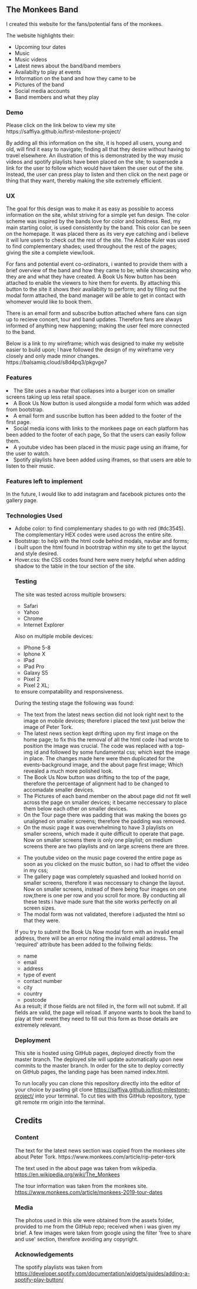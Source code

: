 <h2>The Monkees Band</h2>
I created this website for the fans/potential fans of the monkees.

The website highlights their:
<ul>
<li>Upcoming tour dates</li>
<li>Music</li>
<li>Music videos</li>
<li>Latest news about the band/band members</li>
<li>Availabilty to play at events</li>
<li>Information on the band and how they came to be</li>
<li>Pictures of the band</li>
<li>Social media accounts</li>
<li>Band members and what they play</li>
</ul>

<h3>Demo</h3>
<p>Please click on the link below to view my site<br> https://saffiya.github.io/first-milestone-project/ </p>

<p>By adding all this information on the site, it is hoped all users, young and old,
will find it easy to navigate; finding all that they desire without having to travel elsewhere.
An illustration of this is demonstrated by the way music videos and spotify playlists have been placed on the site;
to supersede a link for the user to follow which would have taken the user out of the site.
Instead, the user can press play to listen and then click on the next page or thing that they want, thereby making the site extremely efficient.</p>

<h3>UX</h3>
<p>The goal for this design was to make it as easy as possible to access information on the site, whilst striving for a simple yet fun design.
The color scheme was inspired by the bands love for color and boldness.
Red, my main starting color, is used consistently by the band. 
This color can be seen on the homepage. It was placed there as its very eye catching and i believe it will lure users to check out the rest of the site.
The Adobe Kuler was used to find complementary shades; used throughout the rest of the pages; giving the site a complete view/look.</p>

<p>For fans and potential event co-ordinators, i wanted to provide them with a brief overview of the band and how they came to be;
while showcasing who they are and what they have created. 
A Book Us Now button has been attached to enable the viewers to hire them for events.
By attaching this button to the site it shows their availabilty to perform; and by filling out the modal form attached, the band manager will be able to get in contact with whomever would like to book them.</p>

<p>There is an email form and subscribe button attached where fans can sign up to recieve concert, tour and band updates. Therefore fans are always informed of anything new happening; making the user feel more connected to the band.</p>

<p>Below is a link to my wireframe; which was designed to make my website easier to build upon; I have followed the design of my wireframe very closely and only made minor changes.
https://balsamiq.cloud/s8d4pq3/pkgvge7 </p>

<h3>Features</h3
<ul>
<li>The Site uses a navbar that collapses into a burger icon on smaller screens taking up less retail space.</li>
<li>A Book Us Now button is used alongside a modal form which was added from bootstrap.</li>
<li>A email form and suscribe button has been added to the footer of the first page.</li>
<li>Social media icons with links to the monkees page on each platform has been added to the footer of each page, So that the users can easily follow them.</li>
<li>A youtube video has been placed in the music page using an iframe, for the user to watch.</li>
<li>Spotify playlists have been added using iframes, so that users are able to listen to their music.</li>
</ul>

<h3>Features left to implement</h3>

In the future, I would like to add instagram and facebook pictures onto the gallery page.

<h3>Technologies Used</h3>
<ul>
<li>Adobe color: to find complementary shades to go with red (#dc3545). The complementary HEX codes were used across the entire site.</li>
<li>Bootstrap: to help with the html code behind modals, navbar and forms; i built upon the html found in bootrstrap within my site to get the layout and style desired.</li>
<li>Hover.css: the CSS codes found here were nvery helpful when adding shadow to the table in the tour section of the site.</li>

<h3>Testing</h3>
The site was tested across multiple browsers:
<ul>
<li>Safari</li>
<li>Yahoo</li>
<li>Chrome</li>
<li>Internet Explorer</li>
</ul>

Also on multiple mobile devices:
<ul>
<li>IPhone 5-8</li>
<li>Iphone X</li>
<li>IPad</li>
<li>IPad Pro</li>
<li>Galaxy S5</li>
<li>Pixel 2</li>
<li>Pixel 2 XL;</li>
</ul>
to ensure compatability and responsiveness.</br>


<p>During the testing stage the following was found:</p>
<ul>
<li>The text from the latest news section did not look right next to the image on mobile devices; therefore i placed the text just below the image of Peter Tork.</li>
<li>The latest news section kept drifting upon my first image on the home page; to fix this the removal of all the html code i had wrote to position the image was crucial.
The code was replaced with a top-img id and followed by some fundamental css; which kept the image in place. The changes made here were then duplicated for the events-background image, and the about page first image; Which revealed a much more polished look.
<li>The Book Us Now button was drifting to the top of the page, therefore the percentage of alignment had to be changed to accomadate smaller devices.</li>
<li>The Pictures of each band member on the about page did not fit well across the page on smaller devices; it became neccessary to place them below each other on smaller devices.</li>
<li>On the Tour page there was padding that was making the boxes go unaligned on smaller screens; therefore the padding was removed.</li>
<li>On the music page it was overwhelming to have 3 playlists on smaller screens, which made it quite difficult to operate that page. Now on smaller screens there is only one playlist; on medium screens there are two playlists and on large screens there are three.</p>
<li>The youtube video on the music page covered the entire page as soon as you clicked on the music button, so i had to offset the video in my css;
<li>The gallery page was completely squashed and looked horrid on smaller screens, therefore it was neccessary to change the layout.</li>
Now on smaller screens, instead of there being four images on one row,there is one per row and you scroll for more.</li>
By conducting all these tests i have made sure that the site works perfectly on all screen sizes.
<li>The modal form was not validated, therefore i adjusted the html so that they were.</li>
</ul>

<p>If you try to submit the Book Us Now modal form with an invalid email address, there will be an error noting the invalid email address.
The 'required' attribute has been added to the follwing fields:
<ul>
<li>name</li>
<li>email</li> 
<li>address</li>
<li>type of event</li>
<li>contact number</li>
<li>city</li>
<li>country</li>
<li>postcode</li>
</ul>
As a result; if those fields are not filled in, the form will not submit. 
If all fields are valid, the page will reload. If anyone wants to book the band to play at their event they need to fill out this form as those details are extremely relevant.</p>

<h3>Deployment</h3>
This site is hosted using GitHub pages, deployed directly from the master branch. The deployed site will update automatically upon new commits to the master branch.
In order for the site to deploy correctly on GitHub pages, the landing page has been named index.html.

To run locally you can clone this repository directly into the editor of your choice by pasting git clone
https://saffiya.github.io/first-milestone-project/ into your terminal. To cut ties with this GitHub repository, type git remote rm origin into the terminal.

<h2>Credits</h2>

<h3>Content</h3>
The text for the latest news section was copied from the monkees site about Peter Tork.
https://www.monkees.com/article/rip-peter-tork

The text used in the about page was taken from wikipedia.
https://en.wikipedia.org/wiki/The_Monkees

The tour information was taken from the monkees site.
https://www.monkees.com/article/monkees-2019-tour-dates

<h3>Media</h3>
The photos used in this site were obtained from the assets folder, provided to me from the GitHub repo; received when i was given my brief.
A few images were taken from google using the filter 'free to share and use' section, therefore avoiding any copyright.

<h3>Acknowledgements</h3>

The spotify playlists was taken from https://developer.spotify.com/documentation/widgets/guides/adding-a-spotify-play-button/
